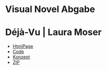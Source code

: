 # Visual Novel Abgabe
# Déjà-Vu | Laura Moser
- [HtmlPage](https://github.com/lauramoser/VisualNovel-SS23/blob/master/Dejavu/Dejavu.html)
- [Code](https://github.com/lauramoser/VisualNovel-SS23/tree/master/Dejavu/Source)
- [Konzept](https://github.com/lauramoser/VisualNovel-SS23/tree/master/Dejavu/Konzept)
- [ZIP]()

